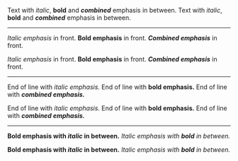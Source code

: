 Text with *italic*, **bold** and ***combined*** emphasis in between.
Text with _italic_, __bold__ and ___combined___ emphasis in between.

---

*Italic emphasis* in front.
**Bold emphasis** in front.
***Combined emphasis*** in front.

_Italic emphasis_ in front.
__Bold emphasis__ in front.
___Combined emphasis___ in front.

---

End of line with *italic emphasis.*
End of line with **bold emphasis.**
End of line with ***combined emphasis.***

End of line with _italic emphasis._
End of line with __bold emphasis.__
End of line with ___combined emphasis.___

---

**Bold emphasis with *italic* in between.**
*Italic emphasis with **bold** in between.*

__Bold emphasis with _italic_ in between.__
_Italic emphasis with __bold__ in between._
